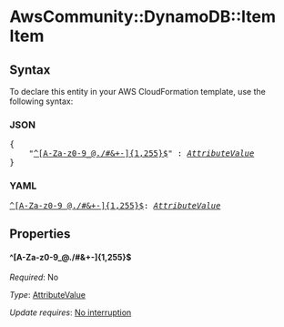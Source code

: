 # AwsCommunity::DynamoDB::Item Item

## Syntax

To declare this entity in your AWS CloudFormation template, use the following syntax:

### JSON

<pre>
{
    "<a href="#^[a-za-z0-9_@./#&+-]{1,255}$" title="^[A-Za-z0-9_@./#&+-]{1,255}$">^[A-Za-z0-9_@./#&+-]{1,255}$</a>" : <i><a href="attributevalue.md">AttributeValue</a></i>
}
</pre>

### YAML

<pre>
<a href="#^[a-za-z0-9_@./#&+-]{1,255}$" title="^[A-Za-z0-9_@./#&+-]{1,255}$">^[A-Za-z0-9_@./#&+-]{1,255}$</a>: <i><a href="attributevalue.md">AttributeValue</a></i>
</pre>

## Properties

#### \^[A-Za-z0-9_@./#&+-]{1,255}$

_Required_: No

_Type_: <a href="attributevalue.md">AttributeValue</a>

_Update requires_: [No interruption](https://docs.aws.amazon.com/AWSCloudFormation/latest/UserGuide/using-cfn-updating-stacks-update-behaviors.html#update-no-interrupt)

